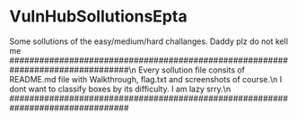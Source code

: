 # VulnHubSollutionsEpta
Some sollutions of the easy/medium/hard challanges. Daddy plz do not kell me
################################################################################\n
Every sollution file consits of README.md file with Walkthrough, flag.txt and screenshots of course.\n
I dont want to classify boxes by its difficulty. I am lazy srry.\n
################################################################################
